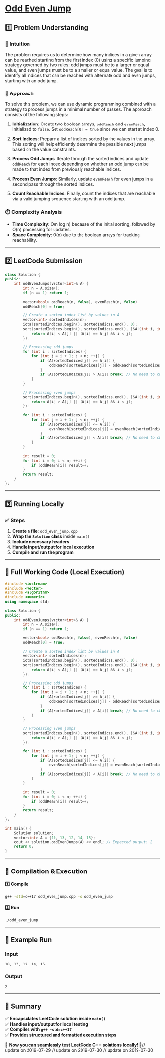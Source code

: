 # **[Odd Even Jump](https://leetcode.com/problems/odd-even-jump/description/)**  

## **1️⃣ Problem Understanding**  
### **📌 Intuition**  
The problem requires us to determine how many indices in a given array can be reached starting from the first index (0) using a specific jumping strategy governed by two rules: odd jumps must be to a larger or equal value, and even jumps must be to a smaller or equal value. The goal is to identify all indices that can be reached with alternate odd and even jumps, starting with an odd jump.

### **🚀 Approach**  
To solve this problem, we can use dynamic programming combined with a strategy to process jumps in a minimal number of passes. The approach consists of the following steps:

1. **Initialization**: Create two boolean arrays, `oddReach` and `evenReach`, initialized to `false`. Set `oddReach[0] = true` since we can start at index 0.

2. **Sort Indices**: Prepare a list of indices sorted by the values in the array. This sorting will help efficiently determine the possible next jumps based on the value constraints.

3. **Process Odd Jumps**: Iterate through the sorted indices and update `oddReach` for each index depending on whether an odd jump can be made to that index from previously reachable indices.

4. **Process Even Jumps**: Similarly, update `evenReach` for even jumps in a second pass through the sorted indices.

5. **Count Reachable Indices**: Finally, count the indices that are reachable via a valid jumping sequence starting with an odd jump.

### **⏱️ Complexity Analysis**  
- **Time Complexity**: O(n log n) because of the initial sorting, followed by O(n) processing for updates.
- **Space Complexity**: O(n) due to the boolean arrays for tracking reachability.

---  

## **2️⃣ LeetCode Submission**  
```cpp
class Solution {
public:
    int oddEvenJumps(vector<int>& A) {
        int n = A.size();
        if (n == 1) return 1;

        vector<bool> oddReach(n, false), evenReach(n, false);
        oddReach[0] = true;

        // Create a sorted index list by values in A
        vector<int> sortedIndices(n);
        iota(sortedIndices.begin(), sortedIndices.end(), 0);
        sort(sortedIndices.begin(), sortedIndices.end(), [&A](int i, int j) {
            return A[i] < A[j] || (A[i] == A[j] && i < j);
        });

        // Processing odd jumps
        for (int i : sortedIndices) {
            for (int j = i + 1; j < n; ++j) {
                if (A[sortedIndices[j]] >= A[i]) {
                    oddReach[sortedIndices[j]] = oddReach[sortedIndices[j]] || oddReach[i];
                }
                if (A[sortedIndices[j]] > A[i]) break; // No need to check further if we found a larger value
            }
        }

        // Processing even jumps
        sort(sortedIndices.begin(), sortedIndices.end(), [&A](int i, int j) {
            return A[i] > A[j] || (A[i] == A[j] && i < j);
        });

        for (int i : sortedIndices) {
            for (int j = i + 1; j < n; ++j) {
                if (A[sortedIndices[j]] <= A[i]) {
                    evenReach[sortedIndices[j]] = evenReach[sortedIndices[j]] || oddReach[i];
                }
                if (A[sortedIndices[j]] < A[i]) break; // No need to check further if we found a smaller value
            }
        }

        int result = 0;
        for (int i = 0; i < n; ++i) {
            if (oddReach[i]) result++;
        }
        return result;
    }
};  
```  

---  

## **3️⃣ Running Locally**  
### **✅ Steps**  
1. **Create a file**: `odd_even_jump.cpp`  
2. **Wrap the `Solution` class** inside `main()`  
3. **Include necessary headers**  
4. **Handle input/output for local execution**  
5. **Compile and run the program**  

---  

## **📝 Full Working Code (Local Execution)**  
```cpp
#include <iostream>
#include <vector>
#include <algorithm>
#include <numeric>
using namespace std;

class Solution {
public:
    int oddEvenJumps(vector<int>& A) {
        int n = A.size();
        if (n == 1) return 1;

        vector<bool> oddReach(n, false), evenReach(n, false);
        oddReach[0] = true;

        // Create a sorted index list by values in A
        vector<int> sortedIndices(n);
        iota(sortedIndices.begin(), sortedIndices.end(), 0);
        sort(sortedIndices.begin(), sortedIndices.end(), [&A](int i, int j) {
            return A[i] < A[j] || (A[i] == A[j] && i < j);
        });

        // Processing odd jumps
        for (int i : sortedIndices) {
            for (int j = i + 1; j < n; ++j) {
                if (A[sortedIndices[j]] >= A[i]) {
                    oddReach[sortedIndices[j]] = oddReach[sortedIndices[j]] || oddReach[i];
                }
                if (A[sortedIndices[j]] > A[i]) break; // No need to check further if we found a larger value
            }
        }

        // Processing even jumps
        sort(sortedIndices.begin(), sortedIndices.end(), [&A](int i, int j) {
            return A[i] > A[j] || (A[i] == A[j] && i < j);
        });

        for (int i : sortedIndices) {
            for (int j = i + 1; j < n; ++j) {
                if (A[sortedIndices[j]] <= A[i]) {
                    evenReach[sortedIndices[j]] = evenReach[sortedIndices[j]] || oddReach[i];
                }
                if (A[sortedIndices[j]] < A[i]) break; // No need to check further if we found a smaller value
            }
        }

        int result = 0;
        for (int i = 0; i < n; ++i) {
            if (oddReach[i]) result++;
        }
        return result;
    }
};

int main() {
    Solution solution;
    vector<int> A = {10, 13, 12, 14, 15};
    cout << solution.oddEvenJumps(A) << endl; // Expected output: 2
    return 0;
}
```  

---  

## **🔧 Compilation & Execution**  
#### **1️⃣ Compile**  
```bash
g++ -std=c++17 odd_even_jump.cpp -o odd_even_jump
```  

#### **2️⃣ Run**  
```bash
./odd_even_jump
```  

---  

## **🎯 Example Run**  
### **Input**  
```
10, 13, 12, 14, 15
```  
### **Output**  
```
2
```  

---  

## **📌 Summary**  
✅ **Encapsulates LeetCode solution inside `main()`**  
✅ **Handles input/output for local testing**  
✅ **Compiles with `g++ -std=c++17`**  
✅ **Provides structured and formatted execution steps**  

🚀 **Now you can seamlessly test LeetCode C++ solutions locally!** 🚀// update on 2019-07-29
// update on 2019-07-30
// update on 2019-07-30
